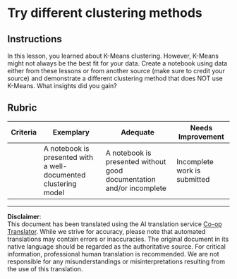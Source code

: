 <!--
CO_OP_TRANSLATOR_METADATA:
{
  "original_hash": "b8e17eff34ad1680eba2a5d3cf9ffc41",
  "translation_date": "2025-09-06T10:51:17+00:00",
  "source_file": "5-Clustering/2-K-Means/assignment.md",
  "language_code": "en"
}
-->
# Try different clustering methods

## Instructions

In this lesson, you learned about K-Means clustering. However, K-Means might not always be the best fit for your data. Create a notebook using data either from these lessons or from another source (make sure to credit your source) and demonstrate a different clustering method that does NOT use K-Means. What insights did you gain?

## Rubric

| Criteria | Exemplary                                                       | Adequate                                                             | Needs Improvement            |
| -------- | --------------------------------------------------------------- | -------------------------------------------------------------------- | ---------------------------- |
|          | A notebook is presented with a well-documented clustering model | A notebook is presented without good documentation and/or incomplete | Incomplete work is submitted |

---

**Disclaimer**:  
This document has been translated using the AI translation service [Co-op Translator](https://github.com/Azure/co-op-translator). While we strive for accuracy, please note that automated translations may contain errors or inaccuracies. The original document in its native language should be regarded as the authoritative source. For critical information, professional human translation is recommended. We are not responsible for any misunderstandings or misinterpretations resulting from the use of this translation.